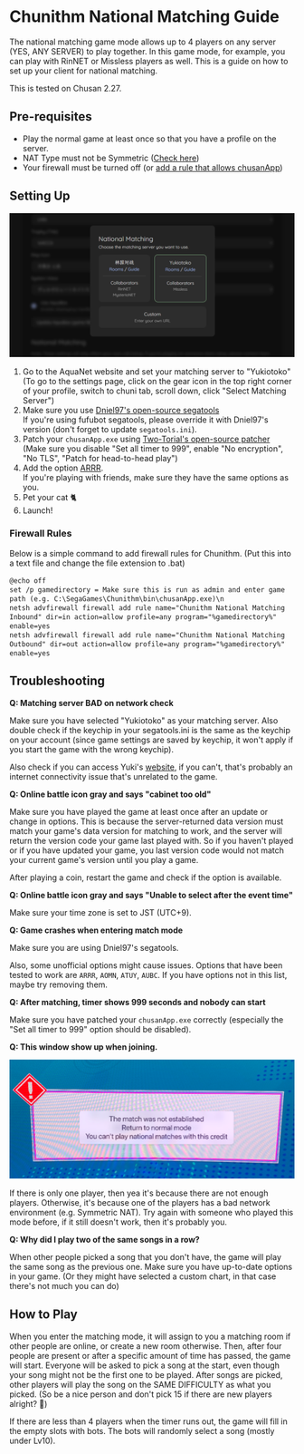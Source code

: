 # Chunithm National Matching Guide

The national matching game mode allows up to 4 players on any server (YES, ANY SERVER) to play together.
In this game mode, for example, you can play with RinNET or Missless players as well.
This is a guide on how to set up your client for national matching.

This is tested on Chusan 2.27.

## Pre-requisites

- Play the normal game at least once so that you have a profile on the server.
- NAT Type must not be Symmetric ([Check here](https://www.checkmynat.com/))
- Your firewall must be turned off (or [add a rule that allows chusanApp](#firewall-rules))

## Setting Up

![](img/chu3-matching.png)

1. Go to the AquaNet website and set your matching server to "Yukiotoko"  
   (To go to the settings page, click on the gear icon in the top right corner of your profile, switch to chuni tab, scroll down, click "Select Matching Server")
2. Make sure you use [Dniel97's open-source segatools](https://gitea.tendokyu.moe/Dniel97/SEGAguide/wiki/SDHD)  
   If you're using fufubot segatools, please override it with Dniel97's version (don't forget to update `segatools.ini`).
3. Patch your `chusanApp.exe` using [Two-Torial's open-source patcher](https://patcher.two-torial.xyz/)  
   (Make sure you disable "Set all timer to 999", enable "No encryption", "No TLS", "Patch for head-to-head play")
4. Add the option [ARRR](https://pixeldrain.com/u/D2jjN3of).  
   If you're playing with friends, make sure they have the same options as you.
5. Pet your cat 🐈
6. Launch!


### Firewall Rules

Below is a simple command to add firewall rules for Chunithm.
(Put this into a text file and change the file extension to .bat)

```shell
@echo off
set /p gamedirectory = Make sure this is run as admin and enter game path (e.g. C:\SegaGames\Chunithm\bin\chusanApp.exe)\n
netsh advfirewall firewall add rule name="Chunithm National Matching Inbound" dir=in action=allow profile=any program="%gamedirectory%" enable=yes
netsh advfirewall firewall add rule name="Chunithm National Matching Outbound" dir=out action=allow profile=any program="%gamedirectory%" enable=yes
```

## Troubleshooting

**Q: Matching server BAD on network check**

Make sure you have selected "Yukiotoko" as your matching server. 
Also double check if the keychip in your segatools.ini is the same as the keychip on your account 
(since game settings are saved by keychip, it won't apply if you start the game with the wrong keychip).

Also check if you can access Yuki's [website](http://yukiotoko.chara.lol/), if you can't, 
that's probably an internet connectivity issue that's unrelated to the game.

**Q: Online battle icon gray and says "cabinet too old"**

Make sure you have played the game at least once after an update or change in options.
This is because the server-returned data version must match your game's data version for matching to work, 
and the server will return the version code your game last played with.
So if you haven't played or if you have updated your game,
you last version code would not match your current game's version until you play a game.

After playing a coin, restart the game and check if the option is available.

**Q: Online battle icon gray and says "Unable to select after the event time"**

Make sure your time zone is set to JST (UTC+9).

**Q: Game crashes when entering match mode**

Make sure you are using Dniel97's segatools.

Also, some unofficial options might cause issues. Options that have been tested to work are `ARRR`, `AOMN`, `ATUY`, `AUBC`. 
If you have options not in this list, maybe try removing them.

**Q: After matching, timer shows 999 seconds and nobody can start**

Make sure you have patched your `chusanApp.exe` correctly (especially the "Set all timer to 999" option should be disabled).

**Q: This window show up when joining.**

![](img/chu3-matching-error.png)

If there is only one player, then yea it's because there are not enough players.
Otherwise, it's because one of the players has a bad network environment (e.g. Symmetric NAT).
Try again with someone who played this mode before, if it still doesn't work, then it's probably you.

**Q: Why did I play two of the same songs in a row?**

When other people picked a song that you don't have, the game will play the same song as the previous one.
Make sure you have up-to-date options in your game. 
(Or they might have selected a custom chart, in that case there's not much you can do)

## How to Play

When you enter the matching mode, it will assign to you a matching room if other people are online, or create a new room otherwise. 
Then, after four people are present or after a specific amount of time has passed, the game will start.
Everyone will be asked to pick a song at the start, even though your song might not be the first one to be played.
After songs are picked, other players will play the song on the SAME DIFFICULTY as what you picked.
(So be a nice person and don't pick 15 if there are new players alright? 🥺)

If there are less than 4 players when the timer runs out, the game will fill in the empty slots with bots.
The bots will randomly select a song (mostly under Lv10).
